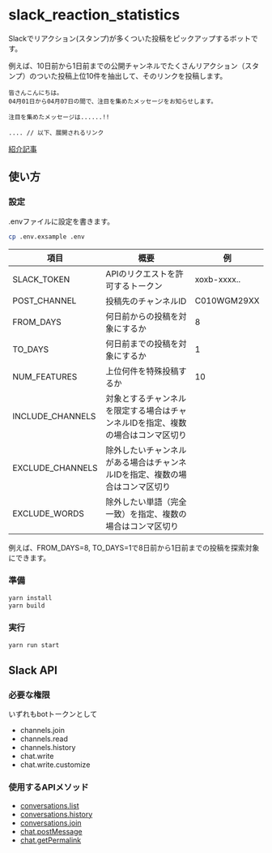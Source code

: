 # slack_reaction_statistics

Slackでリアクション(スタンプ)が多くついた投稿をピックアップするボットです。

例えば、10日前から1日前までの公開チャンネルでたくさんリアクション（スタンプ）のついた投稿上位10件を抽出して、そのリンクを投稿します。

```
皆さんこんにちは。
04月01日から04月07日の間で、注目を集めたメッセージをお知らせします。

注目を集めたメッセージは......!!

.... // 以下、展開されるリンク
```

[紹介記事](https://hiroyky.hatenablog.com/entry/2020/05/13/015636)

## 使い方

### 設定
.envファイルに設定を書きます。
```sh
cp .env.exsample .env
```

| 項目 | 概要 | 例 |
| --- | --- | --- |
| SLACK_TOKEN | APIのリクエストを許可するトークン | xoxb-xxxx.. |
| POST_CHANNEL | 投稿先のチャンネルID | C010WGM29XX |
| FROM_DAYS | 何日前からの投稿を対象にするか | 8 |
| TO_DAYS | 何日前までの投稿を対象にするか | 1 |
| NUM_FEATURES | 上位何件を特殊投稿するか | 10 |
| INCLUDE_CHANNELS | 対象とするチャンネルを限定する場合はチャンネルIDを指定、複数の場合はコンマ区切り | |
| EXCLUDE_CHANNELS | 除外したいチャンネルがある場合はチャンネルIDを指定、複数の場合はコンマ区切り | |
| EXCLUDE_WORDS | 除外したい単語（完全一致）を指定、複数の場合はコンマ区切り | |

例えば、FROM_DAYS=8, TO_DAYS=1で8日前から1日前までの投稿を探索対象にできます。

### 準備
```sh
yarn install
yarn build
```

### 実行
```sh
yarn run start
```

## Slack API
### 必要な権限
いずれもbotトークンとして

- channels.join
- channels.read
- channels.history
- chat.write
- chat.write.customize

### 使用するAPIメソッド

- [conversations.list](https://api.slack.com/methods/conversations.list)
- [conversations.history](https://api.slack.com/methods/conversations.history)
- [conversations.join](https://api.slack.com/methods/conversations.join)
- [chat.postMessage](https://api.slack.com/methods/chat.postMessage)
- [chat.getPermalink](https://api.slack.com/methods/chat.getPermalink)
